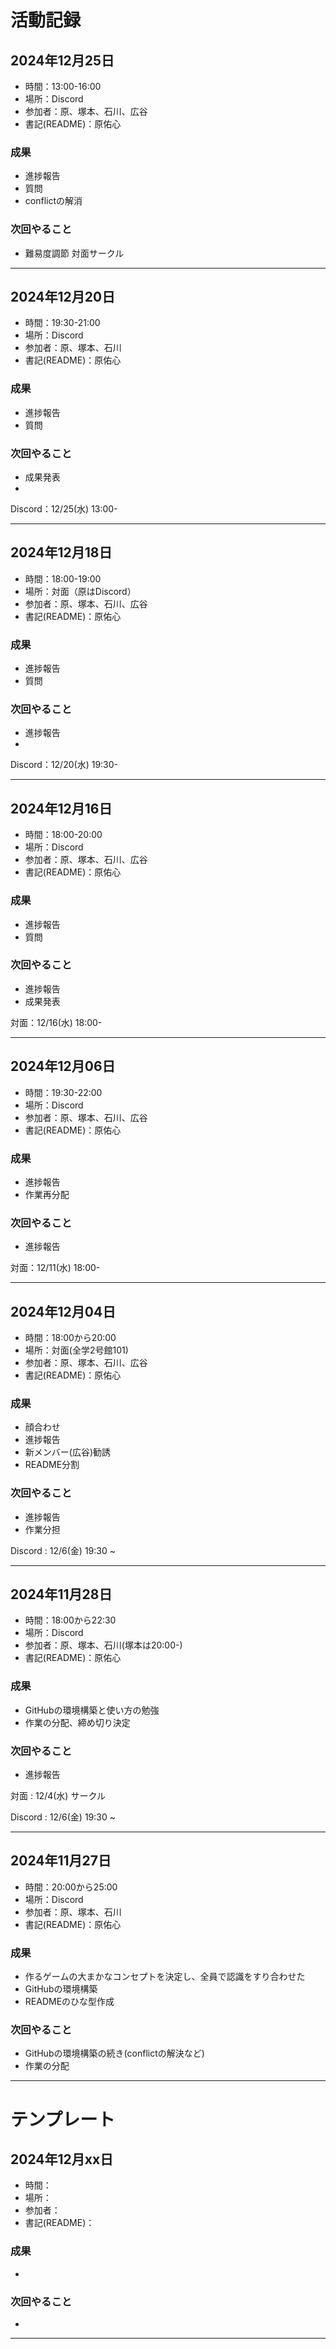 # 活動記録

## 2024年12月25日
- 時間：13:00-16:00
- 場所：Discord
- 参加者：原、塚本、石川、広谷
- 書記(README)：原佑心

### 成果
- 進捗報告
- 質問
- conflictの解消

### 次回やること
- 難易度調節
対面サークル

***

## 2024年12月20日
- 時間：19:30-21:00
- 場所：Discord
- 参加者：原、塚本、石川
- 書記(README)：原佑心

### 成果
- 進捗報告
- 質問

### 次回やること
- 成果発表
- 
Discord：12/25(水) 13:00-

***

## 2024年12月18日
- 時間：18:00-19:00
- 場所：対面（原はDiscord）
- 参加者：原、塚本、石川、広谷
- 書記(README)：原佑心

### 成果
- 進捗報告
- 質問

### 次回やること
- 進捗報告
- 
Discord：12/20(水) 19:30-

***

## 2024年12月16日
- 時間：18:00-20:00
- 場所：Discord
- 参加者：原、塚本、石川、広谷
- 書記(README)：原佑心

### 成果
- 進捗報告
- 質問

### 次回やること
- 進捗報告
- 成果発表

対面：12/16(水) 18:00-

***

## 2024年12月06日
- 時間：19:30-22:00
- 場所：Discord
- 参加者：原、塚本、石川、広谷
- 書記(README)：原佑心

### 成果
- 進捗報告
- 作業再分配

### 次回やること
- 進捗報告

対面：12/11(水) 18:00-

***

## 2024年12月04日
- 時間：18:00から20:00
- 場所：対面(全学2号館101)
- 参加者：原、塚本、石川、広谷
- 書記(README)：原佑心

### 成果
- 顔合わせ
- 進捗報告
- 新メンバー(広谷)勧誘
- README分割

### 次回やること
- 進捗報告
- 作業分担

Discord : 12/6(金) 19:30 ~

***

## 2024年11月28日
- 時間：18:00から22:30
- 場所：Discord
- 参加者：原、塚本、石川(塚本は20:00-)
- 書記(README)：原佑心

### 成果
- GitHubの環境構築と使い方の勉強
- 作業の分配、締め切り決定

### 次回やること
- 進捗報告

対面 : 12/4(水) サークル

Discord : 12/6(金) 19:30 ~

***

## 2024年11月27日
- 時間：20:00から25:00
- 場所：Discord
- 参加者：原、塚本、石川
- 書記(README)：原佑心

### 成果
- 作るゲームの大まかなコンセプトを決定し、全員で認識をすり合わせた
- GitHubの環境構築
- READMEのひな型作成

### 次回やること
- GitHubの環境構築の続き(conflictの解決など)
- 作業の分配

***

# テンプレート
## 2024年12月xx日
- 時間：
- 場所：
- 参加者：
- 書記(README)：

### 成果
-

### 次回やること
- 

***

